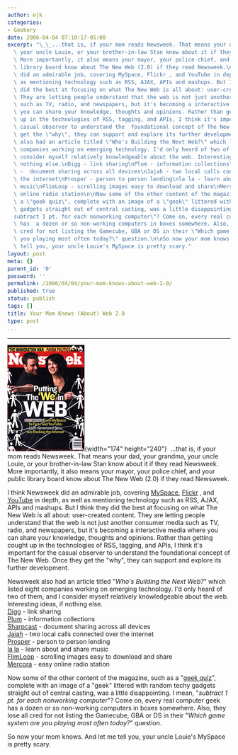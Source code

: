 ```yaml
---
author: ejk
categories:
- Geekery
date: 2006-04-04 07:10:17-05:00
excerpt: "\_\_...that is, if your mom reads Newsweek. That means your dad, your grandma,\
  \ your uncle Louie, or your brother-in-law Stan know about it if they read Newsweek.\
  \ More importantly, it also means your mayor, your police chief, and your public\
  \ library board know about The New Web (2.0) if they read Newsweek.\n\nI think Newsweek\
  \ did an admirable job, covering MySpace, Flickr , and YouTube in depth, as well\
  \ as mentioning technology such as RSS, AJAX, APIs and mashups. But I think they\
  \ did the best at focusing on what The New Web is all about: user-created content.\
  \ They are letting people understand that the web is not just another consumer media\
  \ such as TV, radio, and newspapers, but it's becoming a interactive media where\
  \ you can share your knowledge, thoughts and opinions. Rather than getting cought\
  \ up in the technologies of RSS, tagging, and APIs, I think it's important for the\
  \ casual observer to understand the  foundational concept of The New Web. Once they\
  \ get the \"why\", they can support and explore its further development.\n\nNewsweek\
  \ also had an article titled \"Who's Building the Next Web?\" which listed eight\
  \ companies working on emerging technology. I'd only heard of two of them, and I\
  \ consider myself relatively knowledgeable about the web. Interesting ideas, if\
  \ nothing else.\nDigg - link sharing\nPlum - information collections\nSharpcast\
  \ -  document sharing across all devices\nJajah - two local calls connected over\
  \ the internet\nProsper - person to person lending\nla la - learn about and share\
  \ music\nFlimLoop - scrolling images easy to download and share\nMercora - easy\
  \ online radio station\n\nNow some of the other content of the magazine, such as\
  \ a \"geek quiz\", complete with an image of a \"geek\" littered with random techy\
  \ gadgets straight out of central casting, was a little disappointing. I mean, \"\
  subtract 1 pt. for each nonworking computer\"? Come on, every real computer geek\
  \ has  a dozen or so non-working computers in boxes somewhere. Also, they lose all\
  \ cred for not listing the Gamecube, GBA or DS in their \"Which game system are\
  \ you playing most often today?\" question.\n\nSo now your mom knows. And let me\
  \ tell you, your uncle Louie's MySpace is pretty scary."
layout: post
meta: {}
parent_id: '0'
password: ''
permalink: /2006/04/04/your-mom-knows-about-web-2-0/
published: true
status: publish
tags: []
title: Your Mom Knows (About) Web 2.0
type: post
...
```

---

![Newsweek Cover](/assets/2006/04/123143791_f097922e41_o.jpg){width="174" height="240"}  ...that is, if your mom reads Newsweek. That means your dad, your grandma, your uncle Louie, or your brother-in-law Stan know about it if they read Newsweek. More importantly, it also means your mayor, your police chief, and your public library board know about The New Web (2.0) if they read Newsweek.

I think Newsweek did an admirable job, covering [MySpace](http://www.myspace.com), [Flickr](http://www.flickr.com) , and [YouTube](http://www.youtube.com) in depth, as well as mentioning technology such as RSS, AJAX, APIs and mashups. But I think they did the best at focusing on what The New Web is all about: user-created content. They are letting people understand that the web is not just another consumer media such as TV, radio, and newspapers, but it's becoming a interactive media where you can share your knowledge, thoughts and opinions. Rather than getting cought up in the technologies of RSS, tagging, and APIs, I think it's important for the casual observer to understand the foundational concept of The New Web. Once they get the "why", they can support and explore its further development.

Newsweek also had an article titled "*Who's Building the Next Web?*" which listed eight companies working on emerging technology. I'd only heard of two of them, and I consider myself relatively knowledgeable about the web. Interesting ideas, if nothing else.\
[Digg](http://www.digg.com) - link sharing\
[Plum](http://www.plum.com) - information collections\
[Sharpcast](http://www.sharpcast.com) - document sharing across all devices\
[Jajah](http://www.jajah.com) - two local calls connected over the internet\
[Prosper](http://www.prosper.com) - person to person lending\
[la la](http://www.lala.com) - learn about and share music\
[FlimLoop](http://www.flimloop.com) - scrolling images easy to download and share\
[Mercora](http://www.mercora.com) - easy online radio station

Now some of the other content of the magazine, such as a "[geek quiz](http://www.msnbc.msn.com/id/11977271/site/newsweek/)", complete with an image of a "geek" littered with random techy gadgets straight out of central casting, was a little disappointing. I mean, "*subtract 1 pt. for each nonworking computer*"? Come on, every real computer geek has a dozen or so non-working computers in boxes somewhere. Also, they lose all cred for not listing the Gamecube, GBA or DS in their "*Which game system are you playing most often today?*" question.

So now your mom knows. And let me tell you, your uncle Louie's MySpace is pretty scary.
